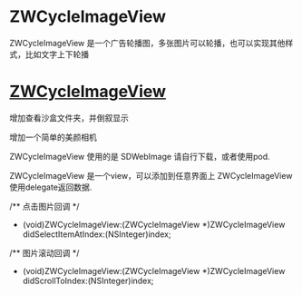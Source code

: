 # ZWCycleImageView
 ZWCycleImageView 是一个广告轮播图，多张图片可以轮播，也可以实现其他样式，比如文字上下轮播
 
[ZWCycleImageView](https://github.com/sunlight2728/ZWCycleImageView)
===================================================
增加查看沙盒文件夹，并倒叙显示

增加一个简单的美颜相机

ZWCycleImageView 使用的是 SDWebImage 请自行下载，或者使用pod.

ZWCycleImageView 是一个view，可以添加到任意界面上
ZWCycleImageView 使用delegate返回数据.

/** 点击图片回调 */
- (void)ZWCycleImageView:(ZWCycleImageView *)ZWCycleImageView didSelectItemAtIndex:(NSInteger)index;

/** 图片滚动回调 */
- (void)ZWCycleImageView:(ZWCycleImageView *)ZWCycleImageView didScrollToIndex:(NSInteger)index;
